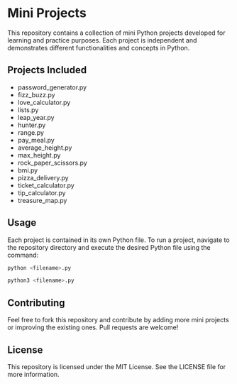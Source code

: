 
# Mini Projects

This repository contains a collection of mini Python projects developed for learning and practice purposes. Each project is independent and demonstrates different functionalities and concepts in Python.

## Projects Included

- password_generator.py
- fizz_buzz.py
- love_calculator.py
- lists.py
- leap_year.py
- hunter.py
- range.py
- pay_meal.py
- average_height.py
- max_height.py
- rock_paper_scissors.py
- bmi.py
- pizza_delivery.py
- ticket_calculator.py
- tip_calculator.py
- treasure_map.py

## Usage
Each project is contained in its own Python file. To run a project, navigate to the repository directory and execute the desired Python file using the command:

```bash
python <filename>.py
```
```bash
python3 <filename>.py
```

## Contributing
Feel free to fork this repository and contribute by adding more mini projects or improving the existing ones. Pull requests are welcome!

## License
This repository is licensed under the MIT License. See the LICENSE file for more information.
